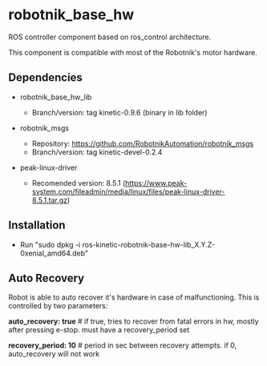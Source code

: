 # robotnik_base_hw

ROS controller component based on ros_control architecture. 

This component is compatible with most of the Robotnik's motor hardware.

## Dependencies

* robotnik_base_hw_lib
  * Branch/version: tag kinetic-0.9.6 (binary in lib folder)

* robotnik_msgs 
  * Repository: https://github.com/RobotnikAutomation/robotnik_msgs
  * Branch/version: tag kinetic-devel-0.2.4

* peak-linux-driver
  * Recomended version: 8.5.1 (https://www.peak-system.com/fileadmin/media/linux/files/peak-linux-driver-8.5.1.tar.gz)

## Installation

* Run "sudo dpkg -i ros-kinetic-robotnik-base-hw-lib_X.Y.Z-0xenial_amd64.deb" 

## Auto Recovery

Robot is able to auto recover it's hardware in case of malfunctioning. This is controlled by two parameters:

  **auto_recovery: true**
    \# if true, tries to recover from fatal errors in hw, mostly after pressing e-stop. must have a recovery_period set

  **recovery_period: 10**
    \# period in sec between recovery attempts. if 0, auto_recovery will not work
